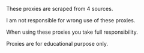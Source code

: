 These proxies are scraped from 4 sources.

I am not responsible for wrong use of these proxies.

When using these proxies you take full responsibility.

Proxies are for educational purpose only.
